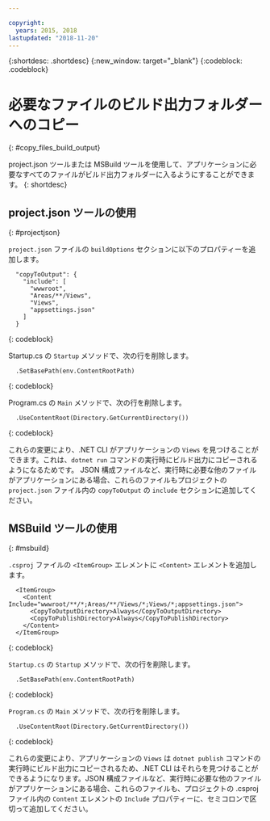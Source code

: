 ```yaml
---

copyright:
  years: 2015, 2018
lastupdated: "2018-11-20"
---
```


{:shortdesc: .shortdesc}
{:new_window: target="_blank"}
{:codeblock: .codeblock}


# 必要なファイルのビルド出力フォルダーへのコピー
{: #copy_files_build_output}

project.json ツールまたは MSBuild ツールを使用して、アプリケーションに必要なすべてのファイルがビルド出力フォルダーに入るようにすることができます。
{: shortdesc}


## project.json ツールの使用
{: #projectjson}

`project.json` ファイルの `buildOptions` セクションに以下のプロパティーを追加します。
```
  "copyToOutput": {
    "include": [
      "wwwroot",
      "Areas/**/Views",
      "Views",
      "appsettings.json"
    ]
  }
```
{: codeblock}

Startup.cs の `Startup` メソッドで、次の行を削除します。
```
  .SetBasePath(env.ContentRootPath)
```
{: codeblock}

Program.cs の `Main` メソッドで、次の行を削除します。
```
  .UseContentRoot(Directory.GetCurrentDirectory())
```
{: codeblock}

これらの変更により、.NET CLI がアプリケーションの `Views` を見つけることができます。これは、`dotnet run` コマンドの実行時にビルド出力にコピーされるようになるためです。  JSON 構成ファイルなど、実行時に必要な他のファイルがアプリケーションにある場合、これらのファイルもプロジェクトの `project.json` ファイル内の `copyToOutput` の `include` セクションに追加してください。

## MSBuild ツールの使用
{: #msbuild}

`.csproj` ファイルの `<ItemGroup>` エレメントに `<Content>` エレメントを追加します。
```
  <ItemGroup>
    <Content Include="wwwroot/**/*;Areas/**/Views/*;Views/*;appsettings.json">
      <CopyToOutputDirectory>Always</CopyToOutputDirectory>
      <CopyToPublishDirectory>Always</CopyToPublishDirectory>
    </Content>
  </ItemGroup>
```
{: codeblock}

`Startup.cs` の `Startup` メソッドで、次の行を削除します。
```
  .SetBasePath(env.ContentRootPath)
```
{: codeblock}

`Program.cs` の `Main` メソッドで、次の行を削除します。
```
  .UseContentRoot(Directory.GetCurrentDirectory())
```
{: codeblock}

これらの変更により、アプリケーションの `Views` は `dotnet publish` コマンドの実行時にビルド出力にコピーされるため、.NET CLI はそれらを見つけることができるようになります。JSON 構成ファイルなど、実行時に必要な他のファイルがアプリケーションにある場合、これらのファイルも、プロジェクトの .csproj ファイル内の `Content` エレメントの `Include` プロパティーに、セミコロンで区切って追加してください。
